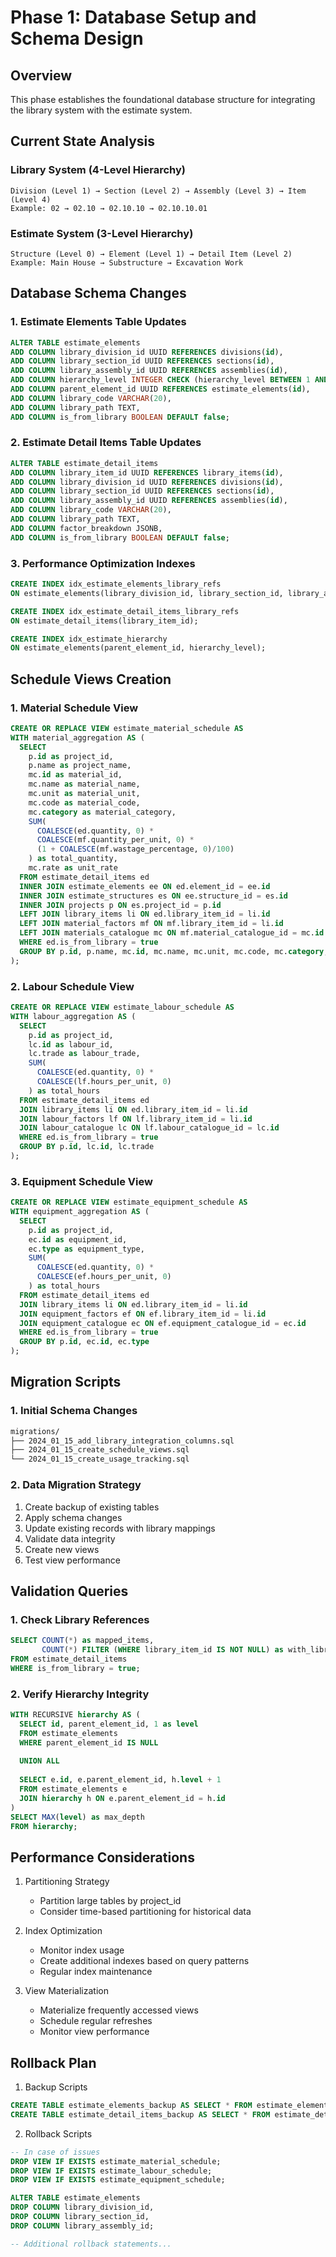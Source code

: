 # Phase 1: Database Setup and Schema Design

## Overview

This phase establishes the foundational database structure for integrating the library system with the estimate system.

## Current State Analysis

### Library System (4-Level Hierarchy)
```
Division (Level 1) → Section (Level 2) → Assembly (Level 3) → Item (Level 4)
Example: 02 → 02.10 → 02.10.10 → 02.10.10.01
```

### Estimate System (3-Level Hierarchy)
```
Structure (Level 0) → Element (Level 1) → Detail Item (Level 2)
Example: Main House → Substructure → Excavation Work
```

## Database Schema Changes

### 1. Estimate Elements Table Updates
```sql
ALTER TABLE estimate_elements 
ADD COLUMN library_division_id UUID REFERENCES divisions(id),
ADD COLUMN library_section_id UUID REFERENCES sections(id),
ADD COLUMN library_assembly_id UUID REFERENCES assemblies(id),
ADD COLUMN hierarchy_level INTEGER CHECK (hierarchy_level BETWEEN 1 AND 4),
ADD COLUMN parent_element_id UUID REFERENCES estimate_elements(id),
ADD COLUMN library_code VARCHAR(20),
ADD COLUMN library_path TEXT,
ADD COLUMN is_from_library BOOLEAN DEFAULT false;
```

### 2. Estimate Detail Items Table Updates
```sql
ALTER TABLE estimate_detail_items 
ADD COLUMN library_item_id UUID REFERENCES library_items(id),
ADD COLUMN library_division_id UUID REFERENCES divisions(id),
ADD COLUMN library_section_id UUID REFERENCES sections(id),
ADD COLUMN library_assembly_id UUID REFERENCES assemblies(id),
ADD COLUMN library_code VARCHAR(20),
ADD COLUMN library_path TEXT,
ADD COLUMN factor_breakdown JSONB,
ADD COLUMN is_from_library BOOLEAN DEFAULT false;
```

### 3. Performance Optimization Indexes
```sql
CREATE INDEX idx_estimate_elements_library_refs 
ON estimate_elements(library_division_id, library_section_id, library_assembly_id);

CREATE INDEX idx_estimate_detail_items_library_refs 
ON estimate_detail_items(library_item_id);

CREATE INDEX idx_estimate_hierarchy 
ON estimate_elements(parent_element_id, hierarchy_level);
```

## Schedule Views Creation

### 1. Material Schedule View
```sql
CREATE OR REPLACE VIEW estimate_material_schedule AS
WITH material_aggregation AS (
  SELECT 
    p.id as project_id,
    p.name as project_name,
    mc.id as material_id,
    mc.name as material_name,
    mc.unit as material_unit,
    mc.code as material_code,
    mc.category as material_category,
    SUM(
      COALESCE(ed.quantity, 0) * 
      COALESCE(mf.quantity_per_unit, 0) * 
      (1 + COALESCE(mf.wastage_percentage, 0)/100)
    ) as total_quantity,
    mc.rate as unit_rate
  FROM estimate_detail_items ed
  INNER JOIN estimate_elements ee ON ed.element_id = ee.id
  INNER JOIN estimate_structures es ON ee.structure_id = es.id
  INNER JOIN projects p ON es.project_id = p.id
  LEFT JOIN library_items li ON ed.library_item_id = li.id
  LEFT JOIN material_factors mf ON mf.library_item_id = li.id
  LEFT JOIN materials_catalogue mc ON mf.material_catalogue_id = mc.id
  WHERE ed.is_from_library = true
  GROUP BY p.id, p.name, mc.id, mc.name, mc.unit, mc.code, mc.category, mc.rate
);
```

### 2. Labour Schedule View
```sql
CREATE OR REPLACE VIEW estimate_labour_schedule AS
WITH labour_aggregation AS (
  SELECT 
    p.id as project_id,
    lc.id as labour_id,
    lc.trade as labour_trade,
    SUM(
      COALESCE(ed.quantity, 0) * 
      COALESCE(lf.hours_per_unit, 0)
    ) as total_hours
  FROM estimate_detail_items ed
  JOIN library_items li ON ed.library_item_id = li.id
  JOIN labour_factors lf ON lf.library_item_id = li.id
  JOIN labour_catalogue lc ON lf.labour_catalogue_id = lc.id
  WHERE ed.is_from_library = true
  GROUP BY p.id, lc.id, lc.trade
);
```

### 3. Equipment Schedule View
```sql
CREATE OR REPLACE VIEW estimate_equipment_schedule AS
WITH equipment_aggregation AS (
  SELECT 
    p.id as project_id,
    ec.id as equipment_id,
    ec.type as equipment_type,
    SUM(
      COALESCE(ed.quantity, 0) * 
      COALESCE(ef.hours_per_unit, 0)
    ) as total_hours
  FROM estimate_detail_items ed
  JOIN library_items li ON ed.library_item_id = li.id
  JOIN equipment_factors ef ON ef.library_item_id = li.id
  JOIN equipment_catalogue ec ON ef.equipment_catalogue_id = ec.id
  WHERE ed.is_from_library = true
  GROUP BY p.id, ec.id, ec.type
);
```

## Migration Scripts

### 1. Initial Schema Changes
```bash
migrations/
├── 2024_01_15_add_library_integration_columns.sql
├── 2024_01_15_create_schedule_views.sql
└── 2024_01_15_create_usage_tracking.sql
```

### 2. Data Migration Strategy
1. Create backup of existing tables
2. Apply schema changes
3. Update existing records with library mappings
4. Validate data integrity
5. Create new views
6. Test view performance

## Validation Queries

### 1. Check Library References
```sql
SELECT COUNT(*) as mapped_items,
       COUNT(*) FILTER (WHERE library_item_id IS NOT NULL) as with_library_ref
FROM estimate_detail_items
WHERE is_from_library = true;
```

### 2. Verify Hierarchy Integrity
```sql
WITH RECURSIVE hierarchy AS (
  SELECT id, parent_element_id, 1 as level
  FROM estimate_elements
  WHERE parent_element_id IS NULL
  
  UNION ALL
  
  SELECT e.id, e.parent_element_id, h.level + 1
  FROM estimate_elements e
  JOIN hierarchy h ON e.parent_element_id = h.id
)
SELECT MAX(level) as max_depth
FROM hierarchy;
```

## Performance Considerations

1. Partitioning Strategy
   - Partition large tables by project_id
   - Consider time-based partitioning for historical data

2. Index Optimization
   - Monitor index usage
   - Create additional indexes based on query patterns
   - Regular index maintenance

3. View Materialization
   - Materialize frequently accessed views
   - Schedule regular refreshes
   - Monitor view performance

## Rollback Plan

1. Backup Scripts
```sql
CREATE TABLE estimate_elements_backup AS SELECT * FROM estimate_elements;
CREATE TABLE estimate_detail_items_backup AS SELECT * FROM estimate_detail_items;
```

2. Rollback Scripts
```sql
-- In case of issues
DROP VIEW IF EXISTS estimate_material_schedule;
DROP VIEW IF EXISTS estimate_labour_schedule;
DROP VIEW IF EXISTS estimate_equipment_schedule;

ALTER TABLE estimate_elements 
DROP COLUMN library_division_id,
DROP COLUMN library_section_id,
DROP COLUMN library_assembly_id;

-- Additional rollback statements...
``` 